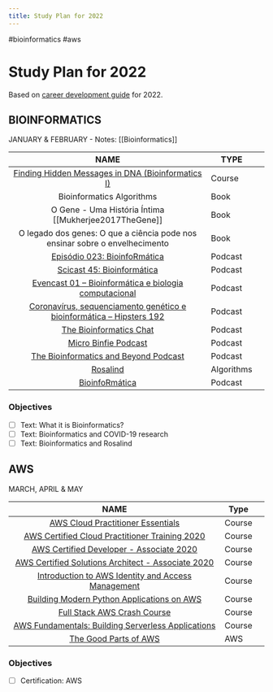 ```yaml
---
title: Study Plan for 2022
---
```




#bioinformatics #aws

# Study Plan for 2022

Based on [career development guide](https://www.guidopercu.dev/posts/career-development-study-guide/) for 2022.

## BIOINFORMATICS  

JANUARY & FEBRUARY - Notes: [[Bioinformatics]]

|                             NAME                             | TYPE       |      |
| :----------------------------------------------------------: | ---------- | ---- |
| [Finding Hidden Messages in DNA (Bioinformatics I)](https://www.coursera.org/learn/dna-analysis/home/welcome) | Course     |      |
|                  Bioinformatics Algorithms                   | Book       |      |
|    O Gene - Uma História Íntima [[Mukherjee2017TheGene]]     | Book       |      |
| O legado dos genes: O que a ciência pode nos ensinar sobre o envelhecimento | Book       |      |
| [Episódio 023: BioinfoRmática](https://podcast.pizzadedados.com/e/episodio-023/) | Podcast    |      |
| [Scicast 45: Bioinformática](https://www.deviante.com.br/podcasts/scicast/scicast-45-bioinformatica/) | Podcast    |      |
| [Evencast 01 – Bioinformática e biologia computacional](https://blog.even3.com.br/evencast-01-bioinformatica-e-biologia-computacional/) | Podcast    |      |
| [Coronavírus, sequenciamento genético e bioinformática – Hipsters 192](https://hipsters.tech/coronavirus-sequenciamento-genetico-e-bioinformatica-hipsters-ponto-tech-192/) | Podcast    |      |
|   [The Bioinformatics Chat](https://bioinformatics.chat/)    | Podcast    |      |
|  [Micro Binfie Podcast](https://soundcloud.com/microbinfie)  | Podcast    |      |
| [The Bioinformatics and Beyond Podcast](https://podcasts.apple.com/us/podcast/the-bioinformatics-and-beyond-podcast/id1533700049) | Podcast    |      |
|    [Rosalind](https://rosalind.info/problems/locations/)     | Algorithms |      |
|    [BioinfoRmática](https://podcast.pizzadedados.com/e/episodio-023/)     | Podcast |      |

### Objectives

- [ ] Text: What it is Bioinformatics?
- [ ] Text: Bioinformatics and COVID-19 research
- [ ] Text: Bioinformatics and Rosalind

## AWS

MARCH, APRIL & MAY

|                             NAME                             | Type   |      |
| :----------------------------------------------------------: | ------ | ---- |
| [AWS Cloud Practitioner Essentials](https://www.coursera.org/learn/aws-cloud-practitioner-essentials#about) | Course |      |
| [AWS Certified Cloud Practitioner Training 2020](https://www.youtube.com/watch?v=3hLmDS179YE) | Course |      |
| [AWS Certified Developer - Associate 2020](https://www.youtube.com/watch?v=RrKRN9zRBWs&list=WL&index=59) | Course |      |
| [AWS Certified Solutions Architect - Associate 2020](https://www.youtube.com/watch?v=Ia-UEYYR44s) | Course |      |
| [Introduction to AWS Identity and Access Management](https://www.coursera.org/learn/introduction-to-aws-identity-and-access-management) | Course |      |
| [Building Modern Python Applications on AWS](https://www.coursera.org/learn/building-modern-python-applications-on-aws) | Course |      |
| [Full Stack AWS Crash Course](https://twitter.com/dabit3/status/1362142573402415106) | Course |      |
| [AWS Fundamentals: Building Serverless Applications](https://www.coursera.org/learn/aws-fundamentals-building-serverless-applications) | Course |      |
| [The Good Parts of AWS](https://gumroad.com/l/aws-good-parts) | AWS    |      |

### Objectives

- [ ] Certification: AWS